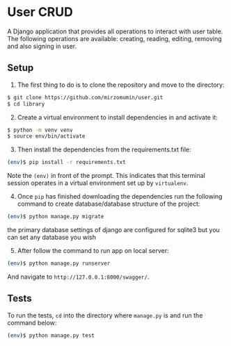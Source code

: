 # User CRUD
A Django application that provides all operations to interact with user table.
The following operations are available: creating, reading, editing, removing and
also signing in user.
## Setup

1. The first thing to do is to clone the repository and move to the directory:

```sh
$ git clone https://github.com/mirzomumin/user.git
$ cd library
```

2. Create a virtual environment to install dependencies in and activate it:

```sh
$ python -m venv venv
$ source env/bin/activate
```

3. Then install the dependencies from the requirements.txt file:

```sh
(env)$ pip install -r requirements.txt
```
Note the `(env)` in front of the prompt. This indicates that this terminal
session operates in a virtual environment set up by `virtualenv`.

4. Once `pip` has finished downloading the dependencies run the following command
to create database/database structure of the project:

```sh
(env)$ python manage.py migrate
```
the primary database settings of django are configured for sqlite3 but
you can set any database you wish

5. After follow the command to run app on local server:
```sh
(env)$ python manage.py runserver
```
And navigate to `http://127.0.0.1:8000/swagger/`.


## Tests

To run the tests, `cd` into the directory where `manage.py` is and run the command below:
```sh
(env)$ python manage.py test
```

